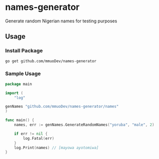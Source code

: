 # names-generator
Generate random Nigerian names for testing purposes
## Usage

### Install Package

```bash
go get github.com/mmuoDev/names-generator
```

### Sample Usage

```go
package main

import (
	"log"

genNames "github.com/mmuoDev/names-generator/names"
)

func main() {
	names, err := genNames.GenerateRandomNames("yoruba", "male", 2)

	if err != nil {
		log.Fatal(err)
	}
	log.Print(names) // [mayowa ayotomiwa]
}
```

